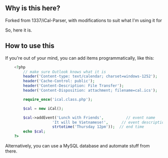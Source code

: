 ## Why is this here?

Forked from 1337/iCal-Parser, with modifications to suit what I'm using it for

So, here it is.

## How to use this

If you're out of your mind, you can add items programmatically, like this:
```php
    <?php
        // make sure Outlook knows what it is
        header('Content-type: text/calendar; charset=windows-1252');
        header('Cache-Control: public');
        header('Content-Description: File Transfer');
        header('Content-Disposition: attachment; filename=cal.ics');

        require_once('ical.class.php');

        $cal = new iCal();

        $cal->addEvent('Lunch with Friends',          // event name
                     'It will be Vietnamese!',      // event description
                     strtotime('Thursday 12pm'));  // end time
        echo $cal;
    ?>
```

Alternatively, you can use a MySQL database and automate stuff from there.
